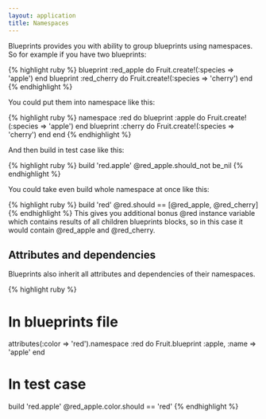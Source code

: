 ```yaml
---
layout: application
title: Namespaces
---
```


Blueprints provides you with ability to group blueprints using namespaces. So for example if you have two blueprints:

{% highlight ruby %}
blueprint :red_apple do
  Fruit.create!(:species => 'apple')
end
blueprint :red_cherry do
  Fruit.create!(:species => 'cherry')
end
{% endhighlight %}

You could put them into namespace like this:

{% highlight ruby %}
namespace :red do
  blueprint :apple do
    Fruit.create!(:species => 'apple')
  end
  blueprint :cherry do
    Fruit.create!(:species => 'cherry')
  end
end
{% endhighlight %}

And then build in test case like this:

{% highlight ruby %}
build 'red.apple'
@red_apple.should_not be_nil
{% endhighlight %}

You could take even build whole namespace at once like this:

{% highlight ruby %}
build 'red'
@red.should == [@red_apple, @red_cherry]
{% endhighlight %}
This gives you additional bonus @red instance variable which contains results of all children blueprints blocks, so in
this case it would contain @red_apple and @red_cherry.

## Attributes and dependencies

Blueprints also inherit all attributes and dependencies of their namespaces.

{% highlight ruby %}
# In blueprints file
attributes(:color => 'red').namespace :red do
  Fruit.blueprint :apple, :name => 'apple'
end

# In test case
build 'red.apple'
@red_apple.color.should == 'red'
{% endhighlight %}
